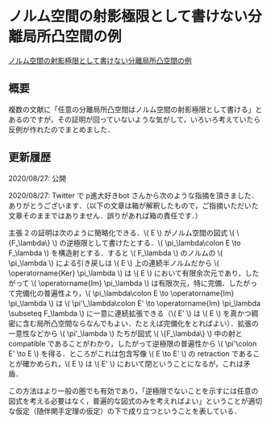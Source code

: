 # ノルム空間の射影極限として書けない分離局所凸空間の例

[ノルム空間の射影極限として書けない分離局所凸空間の例](files/lcs-not-projlim-20200827.pdf)

## 概要

複数の文献に「任意の分離局所凸空間はノルム空間の射影極限として書ける」とあるのですが，その証明が回っていないような気がして，いろいろ考えていたら反例が作れたのでまとめました．

## 更新履歴

2020/08/27: 公開

2020/08/27: Twitter で p進大好きbot さんから次のような指摘を頂きました．ありがとうございます．（以下の文章は箱が解釈したもので，ご指摘いただいた文章そのままではありません．誤りがあれば箱の責任です．）

<div><p>
主張 2 の証明は次のように簡略化できる．\( E \) がノルム空間の図式 \( \{F_\lambda\} \) の逆極限として書けたとする．\( \pi_\lambda\colon E \to F_\lambda \) を構造射とする．すると \( F_\lambda \) のノルムの \( \pi_\lambda \) による引き戻しは \( E \) 上の連続半ノルムだから \( \operatorname{Ker} \pi_\lambda \) は \( E \) において有限余次元であり，したがって \( \operatorname{Im} \pi_\lambda \) は有限次元，特に完備．したがって完備化の普遍性より，\( \pi_\lambda\colon E \to \operatorname{Im} \pi_\lambda \) は \( \pi'\_\lambda\colon E' \to \operatorname{Im} \pi_\lambda \subseteq F_\lambda \) に一意に連続拡張できる（\( E' \) は \( E \) を真かつ稠密に含む局所凸空間ならなんでもよい．たとえば完備化をとればよい）．拡張の一意性などから \( \pi'_\lambda \) たちが図式 \( \{F_\lambda\} \) 中の射と compatible であることがわかり，したがって逆極限の普遍性から \( \pi'\colon E' \to E \) を得る．ところがこれは包含写像 \( E \to E' \) の retraction であることが確かめられ，\( E \) は \( E' \) において閉ということになるが，これは矛盾．
</p></div>

この方法はより一般の圏でも有効であり，「逆極限でないことを示すには任意の図式を考える必要はなく，普遍的な図式のみを考えればよい」ということが適切な仮定（随伴関手定理の仮定）の下で成り立つということを表している．
